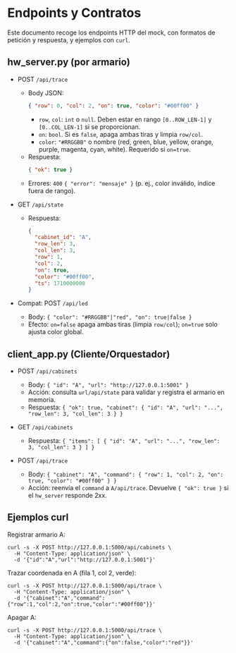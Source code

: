 # Endpoints y Contratos

Este documento recoge los endpoints HTTP del mock, con formatos de petición y respuesta, y ejemplos con `curl`.

## hw_server.py (por armario)

- POST `/api/trace`
  - Body JSON:
    ```json
    { "row": 0, "col": 2, "on": true, "color": "#00ff00" }
    ```
    - `row`, `col`: `int` o `null`. Deben estar en rango `[0..ROW_LEN-1]` y `[0..COL_LEN-1]` si se proporcionan.
    - `on`: `bool`. Si es `false`, apaga ambas tiras y limpia `row/col`.
    - `color`: `"#RRGGBB"` o nombre (red, green, blue, yellow, orange, purple, magenta, cyan, white). Requerido si `on=true`.
  - Respuesta:
    ```json
    { "ok": true }
    ```
  - Errores: `400` `{ "error": "mensaje" }` (p. ej., color inválido, índice fuera de rango).

- GET `/api/state`
  - Respuesta:
    ```json
    {
      "cabinet_id": "A",
      "row_len": 3,
      "col_len": 3,
      "row": 1,
      "col": 2,
      "on": true,
      "color": "#00ff00",
      "ts": 1710000000
    }
    ```

- Compat: POST `/api/led`
  - Body: `{ "color": "#RRGGBB"|"red", "on": true|false }`
  - Efecto: `on=false` apaga ambas tiras (limpia `row/col`); `on=true` solo ajusta color global.

## client_app.py (Cliente/Orquestador)

- POST `/api/cabinets`
  - Body: `{ "id": "A", "url": "http://127.0.0.1:5001" }`
  - Acción: consulta `url/api/state` para validar y registra el armario en memoria.
  - Respuesta: `{ "ok": true, "cabinet": { "id": "A", "url": "...", "row_len": 3, "col_len": 3 } }`

- GET `/api/cabinets`
  - Respuesta: `{ "items": [ { "id": "A", "url": "...", "row_len": 3, "col_len": 3 } ] }`

- POST `/api/trace`
  - Body: `{ "cabinet": "A", "command": { "row": 1, "col": 2, "on": true, "color": "#00ff00" } }`
  - Acción: reenvía el `command` a `A/api/trace`. Devuelve `{ "ok": true }` si el `hw_server` responde 2xx.

## Ejemplos curl

Registrar armario A:
```
curl -s -X POST http://127.0.0.1:5000/api/cabinets \
  -H "Content-Type: application/json" \
  -d '{"id":"A","url":"http://127.0.0.1:5001"}'
```

Trazar coordenada en A (fila 1, col 2, verde):
```
curl -s -X POST http://127.0.0.1:5000/api/trace \
  -H "Content-Type: application/json" \
  -d '{"cabinet":"A","command":{"row":1,"col":2,"on":true,"color":"#00ff00"}}'
```

Apagar A:
```
curl -s -X POST http://127.0.0.1:5000/api/trace \
  -H "Content-Type: application/json" \
  -d '{"cabinet":"A","command":{"on":false,"color":"red"}}'
```

